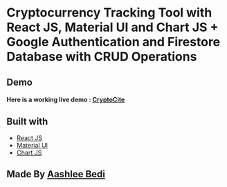 # Cryptocurrency Tracking Tool with React JS, Material UI and Chart JS + Google Authentication and Firestore Database with CRUD Operations

## Demo

#### Here is a working live demo : [CryptoCite](https://crypto-cite.netlify.app/)

## Built with

- [React JS](https://reactjs.org/)
- [Material UI](https://v4.mui.com/)
- [Chart JS](https://reactchartjs.github.io/react-chartjs-2/#/)


## Made By [Aashlee Bedi](https://www.linkedin.com/in/aashleebedi/)
